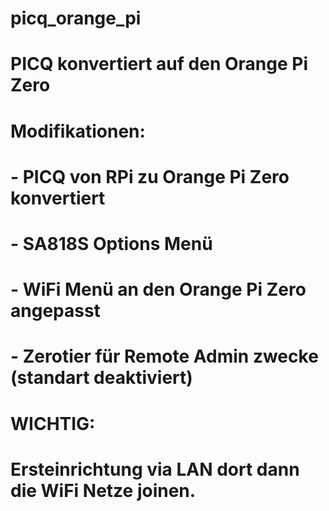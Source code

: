 # picq_orange_pi
#
# PICQ konvertiert auf den Orange Pi Zero
#
# Modifikationen:
# - PICQ von RPi zu Orange Pi Zero konvertiert
# - SA818S Options Menü
# - WiFi Menü an den Orange Pi Zero angepasst
# - Zerotier für Remote Admin zwecke (standart deaktiviert)
#
# WICHTIG:
#
# Ersteinrichtung via LAN dort dann die WiFi Netze joinen.
